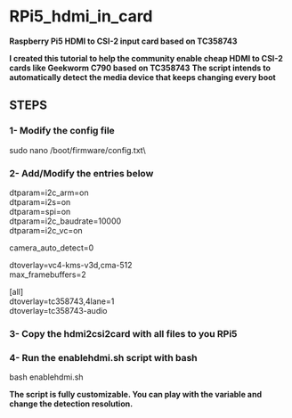 # RPi5_hdmi_in_card
**Raspberry Pi5 HDMI to CSI-2 input card based on TC358743**

**I created this tutorial to help the community enable cheap HDMI to CSI-2 cards like Geekworm C790 based on TC358743**
**The script intends to automatically detect the media device that keeps changing every boot**

## STEPS

### 1- Modify the config file 
sudo nano /boot/firmware/config.txt\

### 2- Add/Modify the entries below

dtparam=i2c_arm=on\
dtparam=i2s=on\
dtparam=spi=on\
dtparam=i2c_baudrate=10000\
dtparam=i2c_vc=on

camera_auto_detect=0

dtoverlay=vc4-kms-v3d,cma-512\
max_framebuffers=2

[all]\
dtoverlay=tc358743,4lane=1\
dtoverlay=tc358743-audio

### 3- Copy the hdmi2csi2card with all files to you RPi5

### 4- Run the enablehdmi.sh script with bash
bash enablehdmi.sh

**The script is fully customizable. You can play with the variable and change the detection resolution.**

